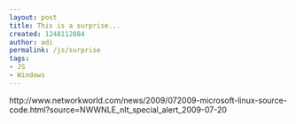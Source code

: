 ```yaml
---
layout: post
title: This is a surprise...
created: 1248112884
author: adi
permalink: /js/surprise
tags:
- JS
- Windows
---
```

<p>http://www.networkworld.com/news/2009/072009-microsoft-linux-source-code.html?source=NWWNLE_nlt_special_alert_2009-07-20</p>
